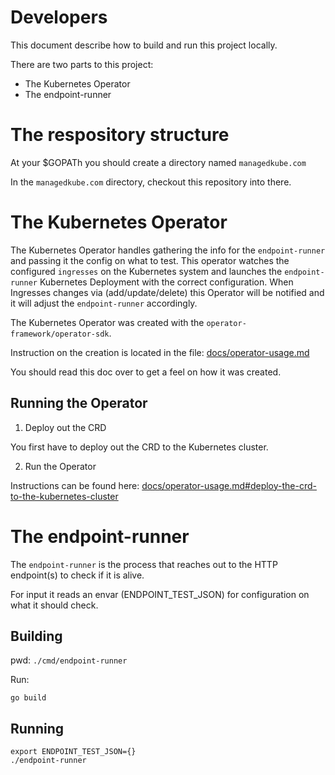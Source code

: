 Developers
=============
This document describe how to build and run this project locally.

There are two parts to this project:
* The Kubernetes Operator
* The endpoint-runner

# The respository structure
At your $GOPATh you should create a directory named `managedkube.com`

In the `managedkube.com` directory, checkout this repository into there.

# The Kubernetes Operator
The Kubernetes Operator handles gathering the info for the `endpoint-runner` and passing it the config on what
to test.  This operator watches the configured `ingresses` on the Kubernetes system and launches the `endpoint-runner`
Kubernetes Deployment with the correct configuration.  When Ingresses changes via (add/update/delete) this Operator
will be notified and it will adjust the `endpoint-runner` accordingly.

The Kubernetes Operator was created with the `operator-framework/operator-sdk`.

Instruction on the creation is located in the file: [docs/operator-usage.md](./operator-usage.md)

You should read this doc over to get a feel on how it was created.

## Running the Operator

1. Deploy out the CRD

You first have to deploy out the CRD to the Kubernetes cluster.

2. Run the Operator

Instructions can be found here: [docs/operator-usage.md#deploy-the-crd-to-the-kubernetes-cluster](./operator-usage.md#deploy-the-crd-to-the-kubernetes-cluster)
  
# The endpoint-runner
The `endpoint-runner` is the process that reaches out to the HTTP endpoint(s) to check if it is alive.  

For input it reads an envar (ENDPOINT_TEST_JSON) for configuration on what it should check.

## Building

pwd: `./cmd/endpoint-runner`

Run:
```
go build
```

## Running

```
export ENDPOINT_TEST_JSON={}
./endpoint-runner
```

